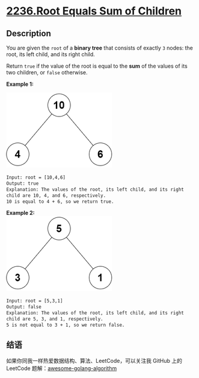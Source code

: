 # [2236.Root Equals Sum of Children][title]

## Description
You are given the `root` of a **binary tree** that consists of exactly `3` nodes: the root, its left child, and its right child.

Return `true` if the value of the root is equal to the **sum** of the values of its two children, or `false` otherwise.

**Example 1:**  

![tree1](./graph3drawio.png)
```
Input: root = [10,4,6]
Output: true
Explanation: The values of the root, its left child, and its right child are 10, 4, and 6, respectively.
10 is equal to 4 + 6, so we return true.
```

**Example 2:**  
![tree2](./graph3drawio-1.png)
```
Input: root = [5,3,1]
Output: false
Explanation: The values of the root, its left child, and its right child are 5, 3, and 1, respectively.
5 is not equal to 3 + 1, so we return false.
```

## 结语

如果你同我一样热爱数据结构、算法、LeetCode，可以关注我 GitHub 上的 LeetCode 题解：[awesome-golang-algorithm][me]

[title]: https://leetcode.com/problems/root-equals-sum-of-children/
[me]: https://github.com/kylesliu/awesome-golang-algorithm
